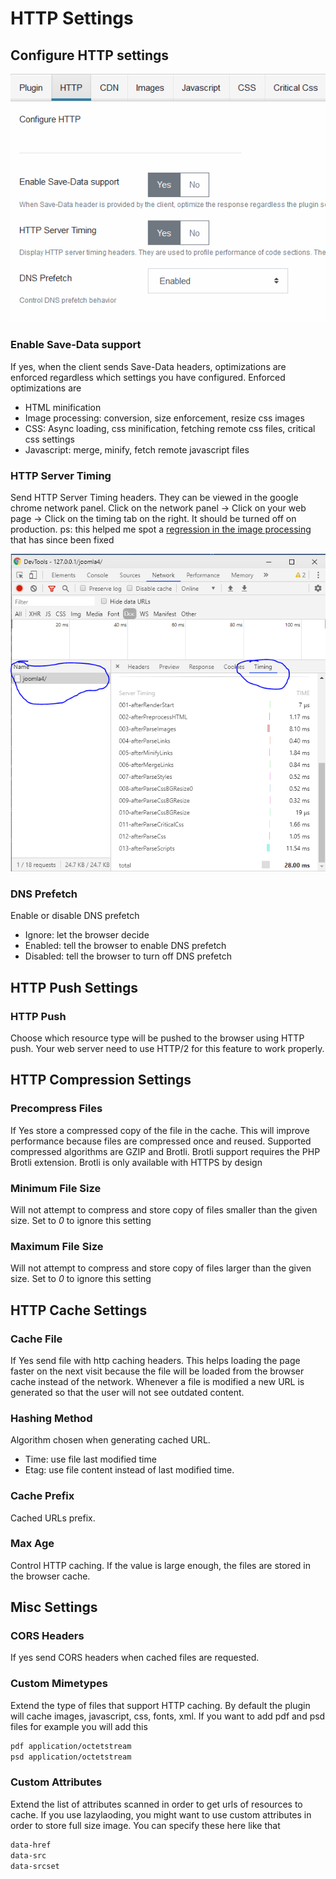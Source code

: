 # HTTP Settings

## Configure HTTP settings

![HTTP settings](./img/http-settings.PNG)

### Enable Save-Data support

If yes, when the client sends Save-Data headers, optimizations are enforced regardless which settings you have configured. Enforced optimizations are

- HTML minification
- Image processing: conversion, size enforcement, resize css images
- CSS: Async loading, css minification, fetching remote css files, critical css settings
- Javascript: merge, minify, fetch remote javascript files

### HTTP Server Timing

Send HTTP Server Timing headers. They can be viewed in the google chrome network panel. Click on the network panel -> Click on your web page -> Click on the timing tab on the right. It should be turned off on production.
ps: this helped me spot a [regression in the image processing](https://github.com/tbela99/gzip/issues/38) that has since been fixed

![Server Timing](./images/Server-Timing.PNG)

### DNS Prefetch

Enable or disable DNS prefetch

- Ignore: let the browser decide
- Enabled: tell the browser to enable DNS prefetch
- Disabled: tell the browser to turn off DNS prefetch

## HTTP Push Settings

### HTTP Push

Choose which resource type will be pushed to the browser using HTTP push. Your web server need to use HTTP/2 for this feature to work properly.

## HTTP Compression Settings

### Precompress Files

If Yes store a compressed copy of the file in the cache. This will improve performance because files are compressed once and reused. Supported compressed algorithms are GZIP and Brotli. Brotli support requires the PHP Brotli extension. Brotli is only available with HTTPS by design

### Minimum File Size

Will not attempt to compress and store copy of files smaller than the given size. Set to _0_ to ignore this setting

### Maximum File Size

Will not attempt to compress and store copy of files larger than the given size. Set to _0_ to ignore this setting

## HTTP Cache Settings

### Cache File

If Yes send file with http caching headers. This helps loading the page faster on the next visit because the file will be loaded from the browser cache instead of the network. Whenever a file is modified a new URL is generated so that the user will not see outdated content.

### Hashing Method

Algorithm chosen when generating cached URL.

- Time: use file last modified time
- Etag: use file content instead of last modified time.

### Cache Prefix

Cached URLs prefix.

### Max Age

Control HTTP caching. If the value is large enough, the files are stored in the browser cache.

## Misc Settings

### CORS Headers

If yes send CORS headers when cached files are requested.

### Custom Mimetypes

Extend the type of files that support HTTP caching. By default the plugin will cache images, javascript, css, fonts, xml. If you want to add pdf and psd files for example you will add this

```markdown
pdf application/octetstream
psd application/octetstream
```

### Custom Attributes

Extend the list of attributes scanned in order to get urls of resources to cache. If you use lazylaoding, you might want to use custom attributes in order to store full size image. You can specify these here like that

```markdown
data-href
data-src
data-srcset
```
